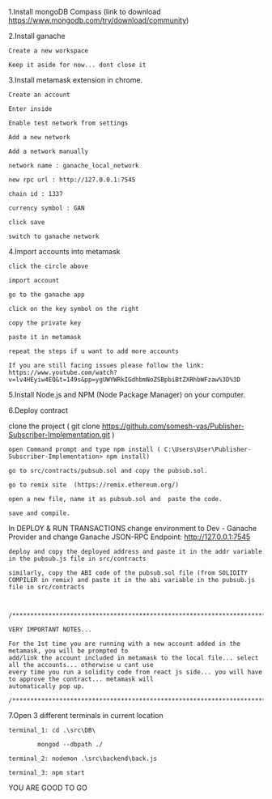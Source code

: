 1.Install mongoDB Compass (link to download https://www.mongodb.com/try/download/community)

2.Install ganache

	Create a new workspace
	
	Keep it aside for now... dont close it
	
3.Install metamask extension in chrome.

	Create an account
	
	Enter inside
	
	Enable test network from settings 
	
	Add a new network
	
	Add a network manually
	
	network name : ganache_local_network
	
	new rpc url : http://127.0.0.1:7545
	
	chain id : 1337
	
	currency symbol : GAN 
	
	click save
	
	switch to ganache network
	

4.Import accounts into metamask

	click the circle above
	
	import account
	
	go to the ganache app
	
	click on the key symbol on the right
	
	copy the private key
	
	paste it in metamask
	
  	repeat the steps if u want to add more accounts
		
	If you are still facing issues please follow the link: https://www.youtube.com/watch?v=lv4HEyiw4EQ&t=149s&pp=ygUWYWRkIGdhbmNoZSBpbiBtZXRhbWFzaw%3D%3D
	
  
5.Install Node.js and NPM (Node Package Manager) on your computer.

6.Deploy contract

  clone the project ( git clone https://github.com/somesh-vas/Publisher-Subscriber-Implementation.git )
	
 	open Command prompt and type npm install ( C:\Users\User\Publisher-Subscriber-Implementation> npm install)
	
	go to src/contracts/pubsub.sol and copy the pubsub.sol.
	
	go to remix site  (https://remix.ethereum.org/)
	
	open a new file, name it as pubsub.sol and  paste the code.
	
	save and compile. 
	
  In DEPLOY & RUN TRANSACTIONS change environment to Dev - Ganache Provider and change Ganache JSON-RPC Endpoint: http://127.0.0.1:7545
	
	deploy and copy the deployed address and paste it in the addr variable in the pubsub.js file in src/contracts
	
	similarly, copy the ABI code of the pubsub.sol file (from SOLIDITY COMPILER in remix) and paste it in the abi variable in the pubsub.js file in src/contracts  
	
  

	/***************************************************************************************************************/
	
	VERY IMPORTANT NOTES...

	For the 1st time you are running with a new account added in the metamask, you will be prompted to 
	add/link the account included in metamask to the local file... select all the accounts... otherwise u cant use 
	every time you run a solidity code from react js side... you will have to approve the contract... metamask will
	automatically pop up.
	
	/***************************************************************************************************************/


7.Open 3 different terminals in current location

	terminal_1: cd .\src\DB\
	
		    mongod --dbpath ./
				
	terminal_2: nodemon .\src\backend\back.js
	
	terminal_3: npm start
	

YOU ARE GOOD TO GO
